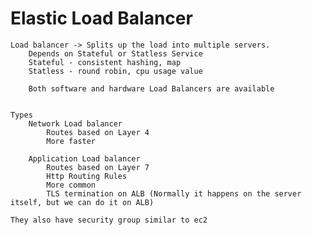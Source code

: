 # Elastic Load Balancer

	Load balancer -> Splits up the load into multiple servers.
		Depends on Stateful or Statless Service
		Stateful - consistent hashing, map
		Statless - round robin, cpu usage value

		Both software and hardware Load Balancers are available
	
	
	Types
		Network Load balancer    
			Routes based on Layer 4  
			More faster  

		Application Load balancer  
			Routes based on Layer 7  
			Http Routing Rules  
			More common  
			TLS termination on ALB (Normally it happens on the server itself, but we can do it on ALB)

	They also have security group similar to ec2
	